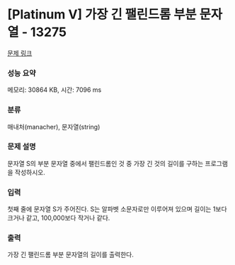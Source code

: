 # [Platinum V] 가장 긴 팰린드롬 부분 문자열 - 13275 

[문제 링크](https://www.acmicpc.net/problem/13275) 

### 성능 요약

메모리: 30864 KB, 시간: 7096 ms

### 분류

매내처(manacher), 문자열(string)

### 문제 설명

<p>문자열 S의 부분 문자열 중에서 팰린드롬인 것 중 가장 긴 것의 길이를 구하는 프로그램을 작성하시오.</p>

### 입력 

 <p>첫째 줄에 문자열 S가 주어진다. S는 알파벳 소문자로만 이루어져 있으며 길이는 1보다 크거나 같고, 100,000보다 작거나 같다.</p>

### 출력 

 <p>가장 긴 팰린드롬 부분 문자열의 길이를 출력한다.</p>



